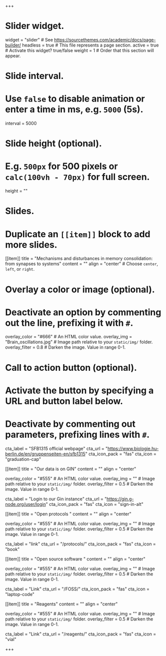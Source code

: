 +++
# Slider widget.
widget = "slider"  # See https://sourcethemes.com/academic/docs/page-builder/
headless = true  # This file represents a page section.
active = true  # Activate this widget? true/false
weight = 1  # Order that this section will appear.

# Slide interval.
# Use `false` to disable animation or enter a time in ms, e.g. `5000` (5s).
interval = 5000

# Slide height (optional).
# E.g. `500px` for 500 pixels or `calc(100vh - 70px)` for full screen.
height = ""

# Slides.
# Duplicate an `[[item]]` block to add more slides.
[[item]]
  title = "Mechanisms and disturbances in memory consolidation: from synapses to systems"
  content = ""
  align = "center"  # Choose `center`, `left`, or `right`.

  # Overlay a color or image (optional).
  #   Deactivate an option by commenting out the line, prefixing it with `#`.
  overlay_color = "#666"  # An HTML color value.
  overlay_img = "Brain_oscillations.jpg"  # Image path relative to your `static/img/` folder.
  overlay_filter = 0.8  # Darken the image. Value in range 0-1.

  # Call to action button (optional).
  #   Activate the button by specifying a URL and button label below.
  #   Deactivate by commenting out parameters, prefixing lines with `#`.
  cta_label = "SFB1315 official webpage"
  cta_url = "https://www.biologie.hu-berlin.de/en/gruppenseiten-en/sfb1315"
  cta_icon_pack = "fas"
  cta_icon = "graduation-cap"

[[item]]
  title = "Our data is on GIN"
  content = ""
  align = "center"

  overlay_color = "#555"  # An HTML color value.
  overlay_img = ""  # Image path relative to your `static/img/` folder.
  overlay_filter = 0.5  # Darken the image. Value in range 0-1.
  
  cta_label = "Login to our Gin instance"
  cta_url = "https://gin.g-node.org/user/login"
  cta_icon_pack = "fas"
  cta_icon = "sign-in-alt"
  
[[item]]
  title = "Open protocols "
  content = ""
  align = "center"

  overlay_color = "#555"  # An HTML color value.
  overlay_img = ""  # Image path relative to your `static/img/` folder.
  overlay_filter = 0.5  # Darken the image. Value in range 0-1.
  
  cta_label = "link"
  cta_url = "/protocols/"
  cta_icon_pack = "fas"
  cta_icon = "book"  

[[item]]
  title = "Open source software "
  content = ""
  align = "center"

  overlay_color = "#555"  # An HTML color value.
  overlay_img = ""  # Image path relative to your `static/img/` folder.
  overlay_filter = 0.5  # Darken the image. Value in range 0-1.
  
  cta_label = "Link"
  cta_url = "/FOSS/"
  cta_icon_pack = "fas"
  cta_icon = "laptop-code"    
  
[[item]]
  title = "Reagents"
  content = ""
  align = "center"

  overlay_color = "#555"  # An HTML color value.
  overlay_img = ""  # Image path relative to your `static/img/` folder.
  overlay_filter = 0.5  # Darken the image. Value in range 0-1.
  
  cta_label = "Link"
  cta_url = "/reagents/"
  cta_icon_pack = "fas"
  cta_icon = "vial"   

+++
